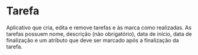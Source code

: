 # Tarefa
Aplicativo que cria, edita e remove tarefas e às marca como realizadas. As tarefas possuem nome, descrição (não obrigatório), data de início, data de finalização e um atributo que deve ser marcado após a finalização da tarefa.
